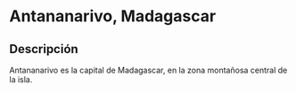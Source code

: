 # Antananarivo, Madagascar

## Descripción
Antananarivo es la capital de Madagascar, en la zona montañosa central de la isla.
